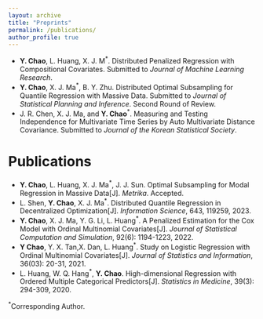 ```yaml
---
layout: archive
title: "Preprints"
permalink: /publications/
author_profile: true
---
```

- **Y. Chao**, L. Huang, X. J. M<sup>*</sup>. Distributed Penalized Regression with Compositional Covariates. Submitted to *Journal of Machine Learning Research*. 
- **Y. Chao**, X. J. Ma<sup>*</sup>, B. Y. Zhu. Distributed Optimal Subsampling for Quantile Regression with Massive Data. Submitted to *Journal of Statistical Planning and Inference*. Second Round of Review.
- J. R. Chen, X. J. Ma, and **Y. Chao**<sup>*</sup>. Measuring and Testing Independence for Multivariate Time Series by Auto Multivariate Distance Covariance. Submitted to *Journal of the Korean Statistical Society*.

Publications
======
- **Y. Chao**, L. Huang, X. J. Ma<sup>*</sup>, J. J. Sun. Optimal Subsampling for Modal Regression in Massive Data[J]. *Metrika*. Accepted.
- L. Shen, **Y. Chao**, X. J. Ma<sup>*</sup>. Distributed Quantile Regression in Decentralized Optimization[J]. *Information Science*, 643, 119259, 2023.
- **Y. Chao**, X. J. Ma, Y. G. Li, L. Huang<sup>*</sup>. A Penalized Estimation for the Cox Model with Ordinal Multinomial Covariates[J]. *Journal of Statistical Computation and Simulation*, 92(6): 1194-1223, 2022.
- **Y Chao**, Y. X. Tan,X. Dan, L. Huang<sup>*</sup>. Study on Logistic Regression with Ordinal Multinomial Covariates[J]. *Journal of Statistics and Information*, 36(03): 20-31, 2021.
- L. Huang, W. Q. Hang<sup>*</sup>, **Y. Chao**. High-dimensional Regression with Ordered Multiple Categorical Predictors[J]. *Statistics in Medicine*, 39(3): 294-309, 2020.


<sup>*</sup>Corresponding Author.
   

